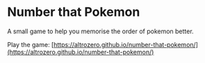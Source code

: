 # Number that Pokemon
A small game to help you memorise the order of pokemon better.

Play the game: [https://altrozero.github.io/number-that-pokemon/](https://altrozero.github.io/number-that-pokemon/)
